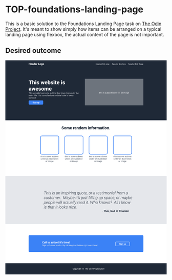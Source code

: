 # TOP-foundations-landing-page

This is a basic solution to the Foundations Landing Page task on [The Odin Project](https://www.theodinproject.com/lessons/foundations-landing-page). It's meant to show simply how items can be arranged on a typical landing page using flexbox, the actual content of the page is not important.


## Desired outcome

![desired outcome](./Target-site/Full-design.png)
